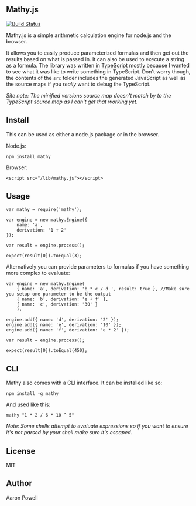 Mathy.js
---

[![Build Status](https://travis-ci.org/aaronpowell/mathy.js.png)](https://travis-ci.org/aaronpowell/mathy.js)

Mathy.js is a simple arithmetic calculation engine for node.js and the browser.

It allows you to easily produce parameterized formulas and then get out the results based on what is passed in. It can also be used to execute a string as a formula. The library was written in [TypeScript](http://www.typescriptlang.org) mostly because I wanted to see what it was like to write something in TypeScript. Don't worry though, the contents of the `src` folder includes the generated JavaScript as well as the source maps if you _really_ want to debug the TypeScript.

_Site note: The minified versions source map doesn't match by to the TypeScript source map as I can't get that working yet._

Install
---

This can be used as either a node.js package or in the browser.

Node.js:
    
    npm install mathy

Browser:

    <script src="/lib/mathy.js"></script>

Usage
---

    var mathy = require('mathy');
    
    var engine = new mathy.Engine({
        name: 'a',
        derivation: '1 + 2'
    });
    
    var result = engine.process();
    
    expect(result[0]).toEqual(3);

Alternatively you can provide parameters to formulas if you have something more complex to evaluate:

    var engine = new mathy.Engine(
        { name: 'a', derivation: 'b * c / d ', result: true }, //Make sure you setup one parameter to be the output
        { name: 'b', derivation: 'e + f' },
        { name: 'c', derivation: '30' }
        );

    engine.add({ name: 'd', derivation: '2' });
    engine.add({ name: 'e', derivation: '10' });
    engine.add({ name: 'f', derivation: 'e * 2' });

    var result = engine.process();

    expect(result[0]).toEqual(450);


CLI
----

Mathy also comes with a CLI interface. It can be installed like so:

    npm install -g mathy

And used like this:

    mathy "1 * 2 / 6 * 10 ^ 5"

_Note: Some shells attempt to evaluate expressions so if you want to ensure it's not parsed by your shell make sure it's escaped._

License
---

MIT

Author
---

Aaron Powell